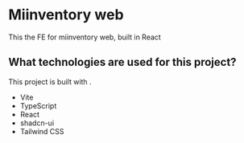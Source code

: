 # Miinventory web
This the FE for miinventory web, built in React

## What technologies are used for this project?

This project is built with .

- Vite
- TypeScript
- React
- shadcn-ui
- Tailwind CSS
